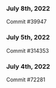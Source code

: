 ### July 8th, 2022

Commit #39947

### July 5th, 2022

Commit #314353


### July 4th, 2022

Commit #72281
